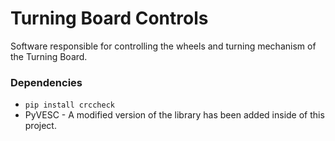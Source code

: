 # Turning Board Controls
Software responsible for controlling the wheels and turning mechanism of the Turning Board.

### Dependencies
- `pip install crccheck`
- PyVESC - A modified version of the library has been added inside of this project.